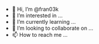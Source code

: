 - 👋 Hi, I’m @fran03k
- 👀 I’m interested in ...
- 🌱 I’m currently learning ...
- 💞️ I’m looking to collaborate on ...
- 📫 How to reach me ...

<!---
fran03k/fran03k is a ✨ special ✨ repository because its `README.md` (this file) appears on your GitHub profile.
You can click the Preview link to take a look at your changes.
--->
